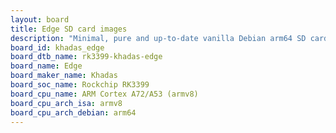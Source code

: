 ```yaml
---
layout: board
title: Edge SD card images
description: "Minimal, pure and up-to-date vanilla Debian arm64 SD card images for Edge by Khadas, SoC: Rockchip RK3399, CPU ISA: armv8"
board_id: khadas_edge
board_dtb_name: rk3399-khadas-edge
board_name: Edge
board_maker_name: Khadas
board_soc_name: Rockchip RK3399
board_cpu_name: ARM Cortex A72/A53 (armv8)
board_cpu_arch_isa: armv8
board_cpu_arch_debian: arm64
---
```

